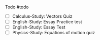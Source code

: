 Todo
#todo
- [ ] Calculus-Study: Vectors Quiz
- [ ] English-Study: Essay Practice test
- [ ] English-Study: Essay Test
- [ ] Physics-Study: Equations of motion quiz
